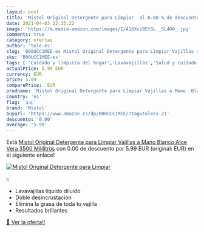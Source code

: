 ```yaml
---
layout: post
title: 'Mistol Original Detergente para Limpiar  al 0.00 % de descuento'
date: 2021-04-03 22:35:22
image: 'https://m.media-amazon.com/images/I/418XciBEtSL._SL400_.jpg'
comments: true
category: ofertas
author: 'tole.es'
slug: 'B00UCC1MEE-es Mistol Original Detergente para Limpiar Vajillas a Mano...'
sku: 'B00UCC1MEE-es'
tags: [ 'Cuidado y limpieza del hogar','Lavavajillas','Salud y cuidado personal','detergente','mistol', ]
actualPrice: 5.99 EUR
currency: EUR
price: 5.99
comparePrice:  EUR
prodname: 'Mistol Original Detergente para Limpiar Vajillas a Mano  Blanco  Aloe Vera  3500 Mililitros'
country: 'es'
flag: '🇪🇸'
brand: 'Mistol'
buyurl: 'https://www.amazon.es/dp/B00UCC1MEE/?tag=tolees-21'
descuento: '0.00'
average: '5.99'
---
```


Está [Mistol Original Detergente para Limpiar Vajillas a Mano  Blanco  Aloe Vera  3500 Mililitros](https://www.amazon.es/dp/B00UCC1MEE/?tag=tolees-21) con 0.00 de descuento por 5.99 EUR (original:  EUR) en el siguiente enlace!

[![Mistol Original Detergente para Limpiar ](https://m.media-amazon.com/images/I/418XciBEtSL._SL400_.jpg)](https://www.amazon.es/dp/B00UCC1MEE/?tag=tolees-21)

ℹ️:

- Lavavajillas líquido diluido
- Doble desincrustación
- Elimina la grasa de toda tu vajilla
- Resultados brillantes

[🛒 Ver la oferta!!](https://www.amazon.es/dp/B00UCC1MEE/?tag=tolees-21)
